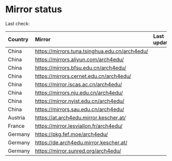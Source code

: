<script src="./time.js"></script>
# Mirror status
Last check: <script type="text/javascript">localize(1701710208.9308085);</script>

|Country|Mirror|Last update|
|:------|:-----|:----------|
|China|https://mirrors.tuna.tsinghua.edu.cn/arch4edu/|<script type="text/javascript">localize(1701671752);</script>|
|China|https://mirrors.aliyun.com/arch4edu/|<script type="text/javascript">localize(1701671752);</script>|
|China|https://mirrors.bfsu.edu.cn/arch4edu/|<script type="text/javascript">localize(1701671752);</script>|
|China|https://mirrors.cernet.edu.cn/arch4edu/|<script type="text/javascript">localize(1701671752);</script>|
|China|https://mirror.iscas.ac.cn/arch4edu/|<script type="text/javascript">localize(1701671752);</script>|
|China|https://mirrors.nju.edu.cn/arch4edu/|<script type="text/javascript">localize(1701628135);</script>|
|China|https://mirror.nyist.edu.cn/arch4edu/|<script type="text/javascript">localize(1701671752);</script>|
|China|https://mirrors.sau.edu.cn/arch4edu/|<script type="text/javascript">localize(1701671752);</script>|
|Austria|https://at.arch4edu.mirror.kescher.at/|<script type="text/javascript">localize(1701671752);</script>|
|France|https://mirror.lesviallon.fr/arch4edu/|<script type="text/javascript">localize(1701671752);</script>|
|Germany|https://pkg.fef.moe/arch4edu/|<script type="text/javascript">localize(1701671752);</script>|
|Germany|https://de.arch4edu.mirror.kescher.at/|<script type="text/javascript">localize(1701671752);</script>|
|Germany|https://mirror.sunred.org/arch4edu/|<script type="text/javascript">localize(1701671752);</script>|

<script src="./tablefilter/tablefilter.js"></script>
<script src="./table.js"></script>